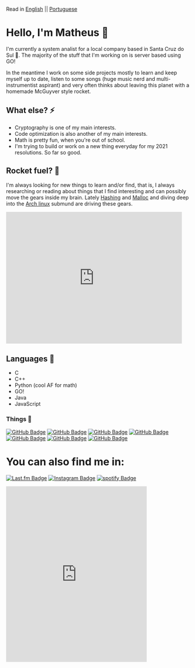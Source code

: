 Read in [English](https://github.com/matheusdmm/matheusdmm/blob/main/readme.md) || [Portuguese](https://github.com/matheusdmm/matheusdmm/blob/main/readme_pt.MD)
# Hello, I'm Matheus 👋

I'm currently a system analist for a local company based in Santa Cruz do Sul 🌁. The majority of the stuff that I'm working on is server based using GO!

In the meantime I work on some side projects mostly to learn and keep myself up to date, listen to some songs (huge music nerd and multi-instrumentist aspirant) and very often thinks about leaving this planet with a homemade McGuyver style rocket.

## What else? ⚡️
* Cryptography is one of my main interests.
* Code optimization is also another of my main interests.
* Math is pretty fun, when you're out of school.
* I'm trying to build or work on a new thing everyday for my 2021 resolutions. So far so good.
  
## Rocket fuel? 🚀
I'm always looking for new things to learn and/or find, that is, I always researching or reading about things that I find interesting and can possibly move the gears inside my brain. Lately [Hashing](https://github.com/matheusdmm/Hashc) and [Malloc](https://github.com/matheusdmm/Malloc) and diving deep into the [Arch linux](https://archlinux.org) submund are driving these gears.

<iframe src="https://giphy.com/embed/yAOjunY81Trjy" width="480" height="360" frameBorder="0" class="giphy-embed" allowFullScreen></iframe><p><a href="https://giphy.com/gifs/computer-infinite-endless-yAOjunY81Trjy"></a></p>

## Languages 🌟
* C 
* C++
* Python (cool AF for math)
* GO!
* Java
* JavaScript

### Things 📖
[![GitHub Badge](https://img.shields.io/badge/-Hashc-blue?style=flat&logo=GitHub&logoColor=white&link=https://github.com/matheusdmm/Hashc)](https://github.com/matheusdmm/Hashc) [![GitHub Badge](https://img.shields.io/badge/-Malloc-blue?style=flat&logo=GitHub&logoColor=white&link=https://github.com/matheusdmm/Malloc)](https://github.com/matheusdmm/Malloc) [![GitHub Badge](https://img.shields.io/badge/-GoShell_a_simple_shell_in_GO-purple?style=flat&logo=GitHub&logoColor=white&link=https://github.com/matheusdmm/GoShell)](https://github.com/matheusdmm/GoShell) [![GitHub Badge](https://img.shields.io/badge/-Thrassher_Garbage_collector-blue?style=flat&logo=GitHub&logoColor=white&link=https://github.com/matheusdmm/Thrassher)](https://github.com/matheusdmm/Thrassher) [![GitHub Badge](https://img.shields.io/badge/-Judith_automation-yellow?style=flat&logo=GitHub&logoColor=white&link=https://github.com/matheusdmm/Judith)](https://github.com/matheusdmm/Judith) [![GitHub Badge](https://img.shields.io/badge/-Java_blockchain-red?style=flat&logo=GitHub&logoColor=white&link=https://github.com/matheusdmm/BlockieChan)](https://github.com/matheusdmm/BlockieChan) [![GitHub Badge](https://img.shields.io/badge/-Estudo_sobre_frequencias-yellow?style=flat&logo=GitHub&logoColor=white&link=https://github.com/matheusdmm/Frequency-Study)](https://github.com/matheusdmm/Frequency-Study)


# You can also find me in:
[![Last.fm Badge](https://img.shields.io/badge/-matheusdmm-red?style=flat&logo=Last.fm&logoColor=white&link=https://www.last.fm/user/matheusdmm/)](https://www.last.fm/user/matheusdmm) [![Instagram Badge](https://img.shields.io/badge/-@mathcartney-brown?style=flat&logo=instagram&logoColor=white&link=https://instagram.com/mathcartney/)](https://instagram.com/mathcartney) [![spotify Badge](https://img.shields.io/badge/-@matheusdmm-green?style=flat&logo=spotify&logoColor=white&link=https://instagram.com/matheusdmm/)](https://open.spotify.com/user/matheusdmm?si=q60wFjSJRpKGznx514kNxQ)

<iframe src="https://giphy.com/embed/128Ygie2wLdH5m" width="384" height="480" frameBorder="0" class="giphy-embed" allowFullScreen></iframe><p><a href="https://giphy.com/gifs/computer-reality-mind-128Ygie2wLdH5m"></a></p>
